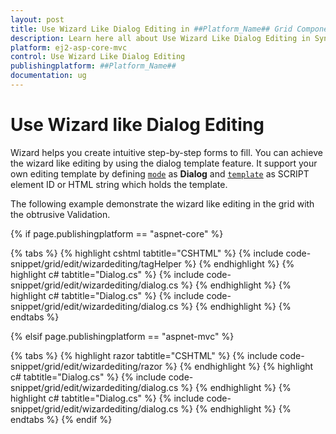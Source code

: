 ```yaml
---
layout: post
title: Use Wizard Like Dialog Editing in ##Platform_Name## Grid Component
description: Learn here all about Use Wizard Like Dialog Editing in Syncfusion ##Platform_Name## Grid component and more.
platform: ej2-asp-core-mvc
control: Use Wizard Like Dialog Editing
publishingplatform: ##Platform_Name##
documentation: ug
---
```



# Use Wizard like Dialog Editing

Wizard helps you create intuitive step-by-step forms to fill. You can achieve the wizard like editing by using the dialog template feature. It support your own editing template by defining [`mode`](https://help.syncfusion.com/cr/aspnetcore-js2/Syncfusion.EJ2.Grids.GridEditSettings.html#Syncfusion_EJ2_Grids_GridEditSettings_Mode) as **Dialog** and [`template`](https://help.syncfusion.com/cr/aspnetcore-js2/Syncfusion.EJ2.Grids.GridEditSettings.html#Syncfusion_EJ2_Grids_GridEditSettings_Template) as SCRIPT element ID or HTML string which holds the template.

The following example demonstrate the wizard like editing in the grid with the obtrusive Validation.

{% if page.publishingplatform == "aspnet-core" %}

{% tabs %}
{% highlight cshtml tabtitle="CSHTML" %}
{% include code-snippet/grid/edit/wizardediting/tagHelper %}
{% endhighlight %}
{% highlight c# tabtitle="Dialog.cs" %}
{% include code-snippet/grid/edit/wizardediting/dialog.cs %}
{% endhighlight %}
{% highlight c# tabtitle="Dialog.cs" %}
{% include code-snippet/grid/edit/wizardediting/dialog.cs %}
{% endhighlight %}
{% endtabs %}

{% elsif page.publishingplatform == "aspnet-mvc" %}

{% tabs %}
{% highlight razor tabtitle="CSHTML" %}
{% include code-snippet/grid/edit/wizardediting/razor %}
{% endhighlight %}
{% highlight c# tabtitle="Dialog.cs" %}
{% include code-snippet/grid/edit/wizardediting/dialog.cs %}
{% endhighlight %}
{% highlight c# tabtitle="Dialog.cs" %}
{% include code-snippet/grid/edit/wizardediting/dialog.cs %}
{% endhighlight %}
{% endtabs %}
{% endif %}


